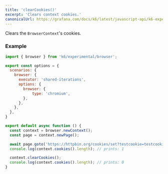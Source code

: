 ```yaml
---
title: 'clearCookies()'
excerpt: 'Clears context cookies.'
canonicalUrl: https://grafana.com/docs/k6/latest/javascript-api/k6-experimental/browser/browsercontext/clearcookies/
---
```


Clears the `BrowserContext`'s cookies.

### Example

<CodeGroup labels={[]}>

```javascript
import { browser } from 'k6/experimental/browser';

export const options = {
  scenarios: {
    browser: {
      executor: 'shared-iterations',
      options: {
        browser: {
            type: 'chromium',
        },
      },
    },
  },
}

export default async function () {
  const context = browser.newContext();
  const page = context.newPage();

  await page.goto('https://httpbin.org/cookies/set?testcookie=testcookievalue');
  console.log(context.cookies().length); // prints: 1

  context.clearCookies();
  console.log(context.cookies().length); // prints: 0
}
```

</CodeGroup>
